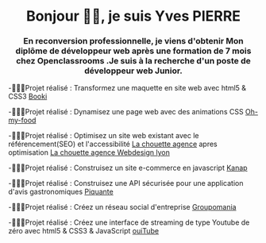 <h1 align="center">Bonjour 👋🏾, je suis Yves PIERRE</h1>
<h3 align="center">En reconversion professionnelle, je viens d'obtenir Mon diplôme de développeur web après une formation de 7 mois chez Openclassrooms .Je suis à la recherche d'un poste de développeur web Junior.</h3>

-👨🏾‍💻Projet réalisé : Transformez une maquette en site web avec html5 & CSS3 [Booki](https://yves91700.github.io/Booki/ )

-👨🏾‍💻Projet réalisé : Dynamisez une page web avec des animations CSS [Oh- my-food](https://yves91700.github.io/PierreYves_3_21122021/)

-👨🏾‍💻Projet réalisé : Optimisez un site web existant avec le référencement(SEO) et l'accessibilité [La chouette agence](https://yves91700.github.io/la_chouette_agence_start/) apres optimisation [La chouette agence Webdesign lyon](https://yves91700.github.io/La_chouette_Agence_Webdesign_lyon/)


-👨🏾‍💻Projet réalisé : Construisez un site e-commerce en javascript [Kanap](https://github.com/Yves91700/P5-Kanap-Yves-Pierre.git)

-👨🏾‍💻Projet réalisé : Construisez une API sécurisée pour une application d'avis gastronomiques [Piquante](https://github.com/Yves91700/P6_Piquante.git)

-👨🏾‍💻Projet réalisé : Créez un réseau social d'entreprise [Groupomania](https://github.com/Yves91700/Groupomania_Pierre_Yves_042022.git)

-👨🏾‍💻Projet réalisé : Créez une interface de streaming de type Youtube de zéro avec html5 & CSS3 & JavaScript [ouiTube](https://github.com/Yves91700/Groupomania_Pierre_Yves_042022.git)



 


